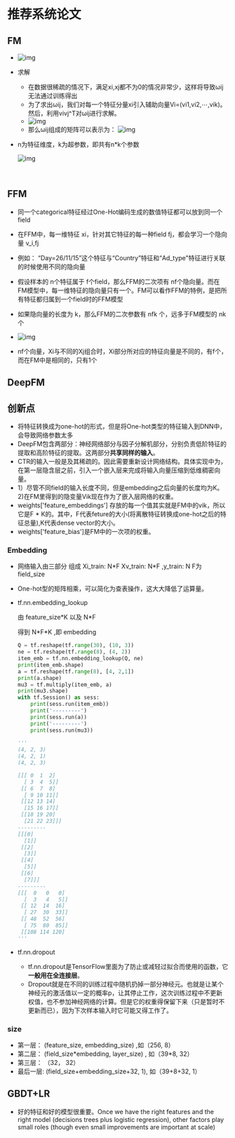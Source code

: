 # 推荐系统论文

## FM

- ![img](https://upload-images.jianshu.io/upload_images/4155986-990377c58bf6a215.png?imageMogr2/auto-orient/)

- 求解
  - 在数据很稀疏的情况下，满足xi,xj都不为0的情况非常少，这样将导致ωij无法通过训练得出
  - 为了求出ωij，我们对每一个特征分量xi引入辅助向量Vi=(vi1,vi2,⋯,vik)。然后，利用vivj^T对ωij进行求解。
  - ![img](https://upload-images.jianshu.io/upload_images/4155986-1f638fe25a63244c.png?imageMogr2/auto-orient/)
  - 那么ωij组成的矩阵可以表示为：	![img](https://upload-images.jianshu.io/upload_images/4155986-a262e2244174e776.png?imageMogr2/auto-orient/)

- n为特征维度，k为超参数，即共有n\*k个参数

  ![img](https://upload-images.jianshu.io/upload_images/4155986-6d08a2cdcc6668fb.png?imageMogr2/auto-orient/)

​	



## FFM

- 同一个categorical特征经过One-Hot编码生成的数值特征都可以放到同一个field
- 在FFM中，每一维特征 xi，针对其它特征的每一种field fj，都会学习一个隐向量 v_i,fj
- 例如： “Day=26/11/15”这个特征与“Country”特征和“Ad_type"特征进行关联的时候使用不同的隐向量
- 假设样本的 n个特征属于 f个field，那么FFM的二次项有 nf个隐向量。而在FM模型中，每一维特征的隐向量只有一个。FM可以看作FFM的特例，是把所有特征都归属到一个field时的FFM模型
- 如果隐向量的长度为 k，那么FFM的二次参数有 nfk 个，远多于FM模型的 nk个
- ![img](https://upload-images.jianshu.io/upload_images/4155986-d04fed8047209d53.png?imageMogr2/auto-orient/)

- nf个向量，Xi与不同的Xj组合时，Xi部分所对应的特征向量是不同的，有f个，而在FM中是相同的，只有1个

## DeepFM

## 创新点

- 将特征转换成为one-hot的形式，但是将One-hot类型的特征输入到DNN中，会导致网络参数太多
- DeepFM包含两部分：神经网络部分与因子分解机部分，分别负责低阶特征的提取和高阶特征的提取。这两部分**共享同样的输入**。
- CTR的输入一般是及其稀疏的。因此需要重新设计网络结构。具体实现中为，在第一层隐含层之前，引入一个嵌入层来完成将输入向量压缩到低维稠密向量。
- 1）尽管不同field的输入长度不同，但是embedding之后向量的长度均为K。2)在FM里得到的隐变量Vik现在作为了嵌入层网络的权重。
- weights['feature_embeddings'] 存放的每一个值其实就是FM中的vik，所以它是F * K的。其中，F代表feture的大小(将离散特征转换成one-hot之后的特征总量),K代表dense vector的大小。
- weights['feature_bias']是FM中的一次项的权重。

### Embedding

- 网络输入由三部分 组成  Xi_train:  N\*F     Xv_train:  N\*F    ,y_train:  N       F为field_size

- One-hot型的矩阵相乘，可以简化为查表操作，这大大降低了运算量。

- tf.nn.embedding_lookup

  由 feature_size\*K    以及   N\*F

  得到  N\*F\*K    ,即 embedding

  ```python
  Q = tf.reshape(tf.range(30), (10, 3))
  ne = tf.reshape(tf.range(8), (4, 2))
  item_emb = tf.nn.embedding_lookup(Q, ne)
  print(item_emb.shape)  
  a = tf.reshape(tf.range(8), [4, 2,1])
  print(a.shape)
  mu3 = tf.multiply(item_emb, a)
  print(mu3.shape)
  with tf.Session() as sess:
      print(sess.run(item_emb))
      print('---------')
      print(sess.run(a))
      print('---------')
      print(sess.run(mu3))  
      
  '''
  (4, 2, 3)
  (4, 2, 1)
  (4, 2, 3)
  
  [[[ 0  1  2]
    [ 3  4  5]]
   [[ 6  7  8]
    [ 9 10 11]]
   [[12 13 14]
    [15 16 17]]
   [[18 19 20]
    [21 22 23]]]
  ---------
  [[[0]
    [1]]
   [[2]
    [3]]
   [[4]
    [5]]
   [[6]
    [7]]]
  ---------
  [[[  0   0   0]
    [  3   4   5]]
   [[ 12  14  16]
    [ 27  30  33]]
   [[ 48  52  56]
    [ 75  80  85]]
   [[108 114 120]
  '''
  ```

- tf.nn.dropout

  - tf.nn.dropout是TensorFlow里面为了防止或减轻过拟合而使用的函数，它**一般用在全连接层**。
  - Dropout就是在不同的训练过程中随机扔掉一部分神经元。也就是让某个神经元的激活值以一定的概率p，让其停止工作，这次训练过程中不更新权值，也不参加神经网络的计算。但是它的权重得保留下来（只是暂时不更新而已），因为下次样本输入时它可能又得工作了。

### size

- 第一层：   (feature_size, embedding_size)    ,如（256, 8）
- 第二层：   (field_size*embedding,   layer_size) ,  如（39\*8, 32）
- 第三层： （32，  32）
- 最后一层:   (field_size+embedding_size+32,  1),    如（39+8+32,   1）

## GBDT+LR

- 好的特征和好的模型很重要。Once we have the right features and the right model (decisions trees plus logistic regression), other factors play small roles (though even small improvements are important at scale)

